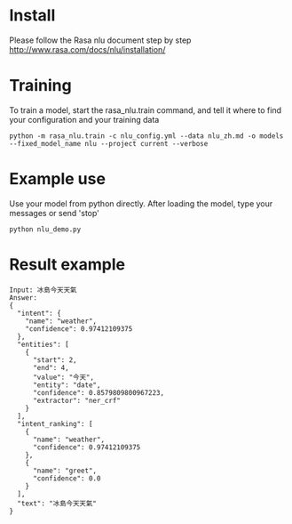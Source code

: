 # Install
Please follow the Rasa nlu document step by step
http://www.rasa.com/docs/nlu/installation/

# Training
To train a model, start the rasa_nlu.train command, and tell it where to find your configuration and your training data
```
python -m rasa_nlu.train -c nlu_config.yml --data nlu_zh.md -o models --fixed_model_name nlu --project current --verbose
```

# Example use
Use your model from python directly. After loading the model, type your messages or send 'stop' 
```
python nlu_demo.py
```
# Result example
```
Input: 冰島今天天氣
Answer:
{
  "intent": {
    "name": "weather",
    "confidence": 0.97412109375
  },
  "entities": [
    {
      "start": 2,
      "end": 4,
      "value": "今天",
      "entity": "date",
      "confidence": 0.8579809800967223,
      "extractor": "ner_crf"
    }
  ],
  "intent_ranking": [
    {
      "name": "weather",
      "confidence": 0.97412109375
    },
    {
      "name": "greet",
      "confidence": 0.0
    }
  ],
  "text": "冰島今天天氣"
}
```
